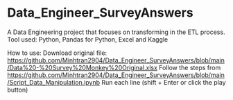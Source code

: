 # Data_Engineer_SurveyAnswers
A Data Engineering project that focuses on transforming in the ETL process. Tool used: Python, Pandas for Python, Excel and Kaggle

How to use: 
Download original file: https://github.com/Minhtran2904/Data_Engineer_SurveyAnswers/blob/main/Data%20-%20Survey%20Monkey%20Original.xlsx 
Follow the steps from https://github.com/Minhtran2904/Data_Engineer_SurveyAnswers/blob/main/Script_Data_Manipulation.ipynb
Run each line (shift + Enter or click the play button)
